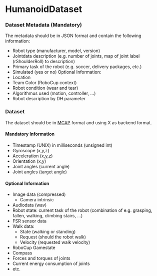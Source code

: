 # HumanoidDataset

### Dataset Metadata (Mandatory)
The metadata should be in JSON format and contain the following information:
- Robot type (manufacturer, model, version)
- Jointdata description (e.g. number of joints, map of joint label (rShoulderRoll) to description)
- Primary task of the robot (e.g. soccer, delivery packages, etc.)
- Simulated (yes or no)
Optional Information:
- Location
- Team Color (RoboCup context)
- Robot condition (wear and tear)
- Algorithmus used (motion, controller, ...)
- Robot description by DH parameter

### Dataset
The dataset should be in [MCAP](https://mcap.dev/) format and using X as backend format.
#### Mandatory Information
- Timestamp (UNIX) in milliseconds (unsigned int)
- Gyroscope (x,y,z)
- Acceleration (x,y,z)
- Orientation (x,y)
- Joint angles (current angle)
- Joint angles (target angle)

#### Optional Information
- Image data (compressed)
  - Camera intrinsic
- Audiodata (wav)
- Robot state: current task of the robot (combination of e.g. grasping, fallen, walking, climbing stairs, ...)
- FSR sensor data
- Walk data:
  - State (walking or standing)
  - Request (should the robot walk)
  - Velocity (requested walk velocity)
- RoboCup Gamestate
- Compass
- Forces and torques of joints
- Current energy consumption of joints
- etc.
